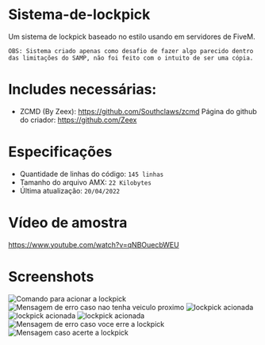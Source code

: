 # Sistema-de-lockpick

Um sistema de lockpick baseado no estilo usando em servidores de FiveM.

`OBS: Sistema criado apenas como desafio de fazer algo parecido dentro das limitações do SAMP, não foi feito com o intuito de ser uma cópia.`

# Includes necessárias:

- ZCMD (By Zeex): https://github.com/Southclaws/zcmd Página do github do criador: https://github.com/Zeex

# Especificações

- Quantidade de linhas do código: `145 linhas`
- Tamanho do arquivo AMX: `22 Kilobytes`
- Última atualização: `20/04/2022`

# Vídeo de amostra

https://www.youtube.com/watch?v=qNBOuecbWEU

# Screenshots

![Comando para acionar a lockpick](https://user-images.githubusercontent.com/62568739/164351864-51ad73f4-5a19-453c-855a-bfcd3781d774.png)
![Mensagem de erro caso nao tenha veiculo proximo](https://user-images.githubusercontent.com/62568739/164351867-2629d1df-9f99-4bb0-9d41-bb9aed0e20c8.png)
![lockpick acionada](https://user-images.githubusercontent.com/62568739/164351868-21d25395-c5ea-48c5-a0f6-5181dcfc9d8a.png)
![lockpick acionada](https://user-images.githubusercontent.com/62568739/164351878-881e52fa-2106-403d-9e52-76678e970ff2.png)
![lockpick acionada](https://user-images.githubusercontent.com/62568739/164351882-99a4fb3c-40c2-4f5a-84ff-61615f535726.png)
![Mensagem de erro caso voce erre a lockpick](https://user-images.githubusercontent.com/62568739/164351853-af97e591-b205-44a5-bbf6-d64d74fa1ae2.png)
![Mensagem caso acerte a lockpick](https://user-images.githubusercontent.com/62568739/164351863-2522d309-cf56-4161-a158-1c7586521332.png)
